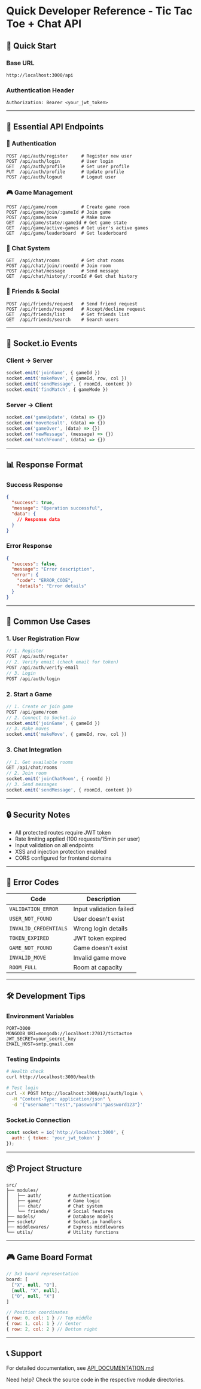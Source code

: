 # Quick Developer Reference - Tic Tac Toe + Chat API

## 🚀 Quick Start

### Base URL
```
http://localhost:3000/api
```

### Authentication Header
```
Authorization: Bearer <your_jwt_token>
```

---

## 📱 Essential API Endpoints

### 🔐 Authentication
```http
POST /api/auth/register     # Register new user
POST /api/auth/login        # User login
GET  /api/auth/profile      # Get user profile
PUT  /api/auth/profile      # Update profile
POST /api/auth/logout       # Logout user
```

### 🎮 Game Management
```http
POST /api/game/room         # Create game room
POST /api/game/join/:gameId # Join game
POST /api/game/move         # Make move
GET  /api/game/state/:gameId # Get game state
GET  /api/game/active-games # Get user's active games
GET  /api/game/leaderboard  # Get leaderboard
```

### 💬 Chat System
```http
GET  /api/chat/rooms        # Get chat rooms
POST /api/chat/join/:roomId # Join room
POST /api/chat/message      # Send message
GET  /api/chat/history/:roomId # Get chat history
```

### 👥 Friends & Social
```http
POST /api/friends/request   # Send friend request
POST /api/friends/respond   # Accept/decline request
GET  /api/friends/list      # Get friends list
GET  /api/friends/search    # Search users
```

---

## 🔌 Socket.io Events

### Client → Server
```javascript
socket.emit('joinGame', { gameId })
socket.emit('makeMove', { gameId, row, col })
socket.emit('sendMessage', { roomId, content })
socket.emit('findMatch', { gameMode })
```

### Server → Client
```javascript
socket.on('gameUpdate', (data) => {})
socket.on('moveResult', (data) => {})
socket.on('gameOver', (data) => {})
socket.on('newMessage', (message) => {})
socket.on('matchFound', (data) => {})
```

---

## 📊 Response Format

### Success Response
```json
{
  "success": true,
  "message": "Operation successful",
  "data": {
    // Response data
  }
}
```

### Error Response
```json
{
  "success": false,
  "message": "Error description",
  "error": {
    "code": "ERROR_CODE",
    "details": "Error details"
  }
}
```

---

## 🎯 Common Use Cases

### 1. User Registration Flow
```javascript
// 1. Register
POST /api/auth/register
// 2. Verify email (check email for token)
POST /api/auth/verify-email
// 3. Login
POST /api/auth/login
```

### 2. Start a Game
```javascript
// 1. Create or join game
POST /api/game/room
// 2. Connect to Socket.io
socket.emit('joinGame', { gameId })
// 3. Make moves
socket.emit('makeMove', { gameId, row, col })
```

### 3. Chat Integration
```javascript
// 1. Get available rooms
GET /api/chat/rooms
// 2. Join room
socket.emit('joinChatRoom', { roomId })
// 3. Send messages
socket.emit('sendMessage', { roomId, content })
```

---

## 🔒 Security Notes

- All protected routes require JWT token
- Rate limiting applied (100 requests/15min per user)
- Input validation on all endpoints
- XSS and injection protection enabled
- CORS configured for frontend domains

---

## 🚨 Error Codes

| Code | Description |
|------|-------------|
| `VALIDATION_ERROR` | Input validation failed |
| `USER_NOT_FOUND` | User doesn't exist |
| `INVALID_CREDENTIALS` | Wrong login details |
| `TOKEN_EXPIRED` | JWT token expired |
| `GAME_NOT_FOUND` | Game doesn't exist |
| `INVALID_MOVE` | Invalid game move |
| `ROOM_FULL` | Room at capacity |

---

## 🛠️ Development Tips

### Environment Variables
```env
PORT=3000
MONGODB_URI=mongodb://localhost:27017/tictactoe
JWT_SECRET=your_secret_key
EMAIL_HOST=smtp.gmail.com
```

### Testing Endpoints
```bash
# Health check
curl http://localhost:3000/health

# Test login
curl -X POST http://localhost:3000/api/auth/login \
  -H "Content-Type: application/json" \
  -d '{"username":"test","password":"password123"}'
```

### Socket.io Connection
```javascript
const socket = io('http://localhost:3000', {
  auth: { token: 'your_jwt_token' }
});
```

---

## 📦 Project Structure

```
src/
├── modules/
│   ├── auth/          # Authentication
│   ├── game/          # Game logic
│   ├── chat/          # Chat system
│   └── friends/       # Social features
├── models/            # Database models
├── socket/            # Socket.io handlers
├── middlewares/       # Express middlewares
└── utils/             # Utility functions
```

---

## 🎮 Game Board Format

```javascript
// 3x3 board representation
board: [
  ["X", null, "O"],
  [null, "X", null],
  ["O", null, "X"]
]

// Position coordinates
{ row: 0, col: 1 } // Top middle
{ row: 1, col: 1 } // Center
{ row: 2, col: 2 } // Bottom right
```

---

## 📞 Support

For detailed documentation, see [API_DOCUMENTATION.md](./API_DOCUMENTATION.md)

Need help? Check the source code in the respective module directories.
